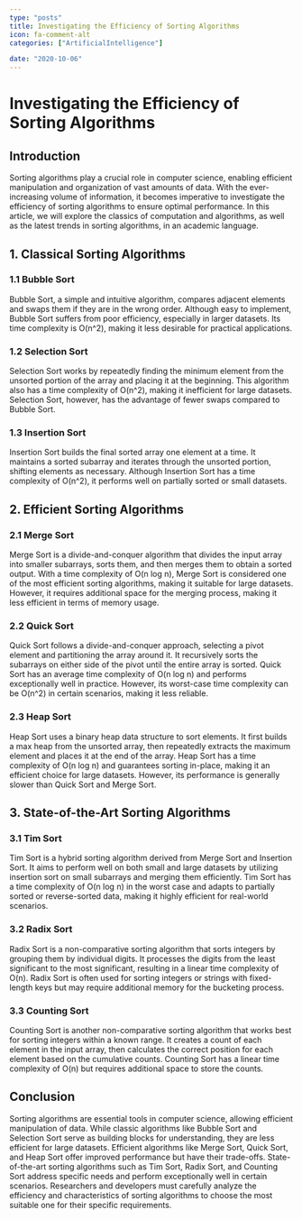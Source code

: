```yaml
---
type: "posts"
title: Investigating the Efficiency of Sorting Algorithms
icon: fa-comment-alt
categories: ["ArtificialIntelligence"]

date: "2020-10-06"
---
```




# Investigating the Efficiency of Sorting Algorithms

## Introduction
Sorting algorithms play a crucial role in computer science, enabling efficient manipulation and organization of vast amounts of data. With the ever-increasing volume of information, it becomes imperative to investigate the efficiency of sorting algorithms to ensure optimal performance. In this article, we will explore the classics of computation and algorithms, as well as the latest trends in sorting algorithms, in an academic language.

## 1. Classical Sorting Algorithms
### 1.1 Bubble Sort
Bubble Sort, a simple and intuitive algorithm, compares adjacent elements and swaps them if they are in the wrong order. Although easy to implement, Bubble Sort suffers from poor efficiency, especially in larger datasets. Its time complexity is O(n^2), making it less desirable for practical applications.

### 1.2 Selection Sort
Selection Sort works by repeatedly finding the minimum element from the unsorted portion of the array and placing it at the beginning. This algorithm also has a time complexity of O(n^2), making it inefficient for large datasets. Selection Sort, however, has the advantage of fewer swaps compared to Bubble Sort.

### 1.3 Insertion Sort
Insertion Sort builds the final sorted array one element at a time. It maintains a sorted subarray and iterates through the unsorted portion, shifting elements as necessary. Although Insertion Sort has a time complexity of O(n^2), it performs well on partially sorted or small datasets.

## 2. Efficient Sorting Algorithms
### 2.1 Merge Sort
Merge Sort is a divide-and-conquer algorithm that divides the input array into smaller subarrays, sorts them, and then merges them to obtain a sorted output. With a time complexity of O(n log n), Merge Sort is considered one of the most efficient sorting algorithms, making it suitable for large datasets. However, it requires additional space for the merging process, making it less efficient in terms of memory usage.

### 2.2 Quick Sort
Quick Sort follows a divide-and-conquer approach, selecting a pivot element and partitioning the array around it. It recursively sorts the subarrays on either side of the pivot until the entire array is sorted. Quick Sort has an average time complexity of O(n log n) and performs exceptionally well in practice. However, its worst-case time complexity can be O(n^2) in certain scenarios, making it less reliable.

### 2.3 Heap Sort
Heap Sort uses a binary heap data structure to sort elements. It first builds a max heap from the unsorted array, then repeatedly extracts the maximum element and places it at the end of the array. Heap Sort has a time complexity of O(n log n) and guarantees sorting in-place, making it an efficient choice for large datasets. However, its performance is generally slower than Quick Sort and Merge Sort.

## 3. State-of-the-Art Sorting Algorithms
### 3.1 Tim Sort
Tim Sort is a hybrid sorting algorithm derived from Merge Sort and Insertion Sort. It aims to perform well on both small and large datasets by utilizing insertion sort on small subarrays and merging them efficiently. Tim Sort has a time complexity of O(n log n) in the worst case and adapts to partially sorted or reverse-sorted data, making it highly efficient for real-world scenarios.

### 3.2 Radix Sort
Radix Sort is a non-comparative sorting algorithm that sorts integers by grouping them by individual digits. It processes the digits from the least significant to the most significant, resulting in a linear time complexity of O(n). Radix Sort is often used for sorting integers or strings with fixed-length keys but may require additional memory for the bucketing process.

### 3.3 Counting Sort
Counting Sort is another non-comparative sorting algorithm that works best for sorting integers within a known range. It creates a count of each element in the input array, then calculates the correct position for each element based on the cumulative counts. Counting Sort has a linear time complexity of O(n) but requires additional space to store the counts.

## Conclusion
Sorting algorithms are essential tools in computer science, allowing efficient manipulation of data. While classic algorithms like Bubble Sort and Selection Sort serve as building blocks for understanding, they are less efficient for large datasets. Efficient algorithms like Merge Sort, Quick Sort, and Heap Sort offer improved performance but have their trade-offs. State-of-the-art sorting algorithms such as Tim Sort, Radix Sort, and Counting Sort address specific needs and perform exceptionally well in certain scenarios. Researchers and developers must carefully analyze the efficiency and characteristics of sorting algorithms to choose the most suitable one for their specific requirements.